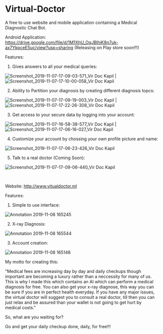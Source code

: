 # Virtual-Doctor
A free to use website and mobile application containing a Medical Diagnostic Chat Bot.

Android Application: https://drive.google.com/file/d/1M1XhU_OqJBlhiK8n7uk-ax7YkpceE5uc/view?usp=sharing (Releasing on Play store soon!!!)

Features:

1) Gives answers to all your medical queries:

![Screenshot_2019-11-07-17-09-03-571_Vir Doc Kapil](https://user-images.githubusercontent.com/44964331/68473926-364be380-024a-11ea-8e6f-4a1bb00218e8.jpg)                                                      |                                                                                       ![Screenshot_2019-11-07-17-10-00-058_Vir Doc Kapil](https://user-images.githubusercontent.com/44964331/68473933-3e0b8800-024a-11ea-8fdd-ee002ffcbe85.jpg)


2) Ability to Partition your diagnosis by creating different diagnosis topcs:

![Screenshot_2019-11-07-17-09-19-003_Vir Doc Kapil](https://user-images.githubusercontent.com/44964331/68473969-54194880-024a-11ea-8dd2-2e6fd6995762.jpg) | ![Screenshot_2019-11-07-17-22-26-308_Vir Doc Kapil](https://user-images.githubusercontent.com/44964331/68473975-59769300-024a-11ea-8b1b-e4e02fab5521.jpg)


3) Get access to your secure data by logging into your account:

![Screenshot_2019-11-07-16-58-38-577_Vir Doc Kapil](https://user-images.githubusercontent.com/44964331/68474103-95115d00-024a-11ea-9e56-7daa1d0cca2e.jpg) | ![Screenshot_2019-11-07-17-06-16-027_Vir Doc Kapil](https://user-images.githubusercontent.com/44964331/68474136-aa868700-024a-11ea-8ec3-77ff458d4413.jpg)



4) Customize your account by chossing your own profile picture and name:

![Screenshot_2019-11-07-17-06-23-426_Vir Doc Kapil](https://user-images.githubusercontent.com/44964331/68474154-b5411c00-024a-11ea-8b1d-1391cde66c3e.jpg)



5) Talk to a real doctor (Coming Soon):

![Screenshot_2019-11-07-17-09-06-440_Vir Doc Kapil](https://user-images.githubusercontent.com/44964331/68474167-bf631a80-024a-11ea-8aff-f89bd5a65d13.jpg)



<br>



Website: http://www.vitualdoctor.ml

Features:

1) Simple to use interface:

![Annotation 2019-11-08 165245](https://user-images.githubusercontent.com/44964331/68473162-3945d480-0248-11ea-9856-5ada54faf035.png)



2) X-ray Diagnosis:

![Annotation 2019-11-08 165544](https://user-images.githubusercontent.com/44964331/68473314-a78a9700-0248-11ea-865f-eede1e728442.png)



3) Account creation:

![Annotation 2019-11-08 165148](https://user-images.githubusercontent.com/44964331/68473355-c557fc00-0248-11ea-9e83-90022451bb14.png)


My motto for creating this:

"Medical fees are increasing day by day and daily checkups though important are becoming a luxury rather than a neccessity for many of us. This is why I made this which contains an AI which can perform a medical diagnosis for free. You can also get your x-ray diagnose, this way you can be sure if you are in perfect health everyday. If you have any major issues, the virtual doctor will suggest you to consult a real doctor, till then you can just relax and be assured than your wallet is not going to get hurt by medical costs."

So, what are you waiting for?

Go and get your daily checkup done, daily, for free!!!
